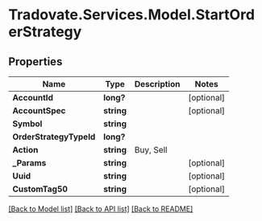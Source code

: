 # Tradovate.Services.Model.StartOrderStrategy
## Properties

Name | Type | Description | Notes
------------ | ------------- | ------------- | -------------
**AccountId** | **long?** |  | [optional] 
**AccountSpec** | **string** |  | [optional] 
**Symbol** | **string** |  | 
**OrderStrategyTypeId** | **long?** |  | 
**Action** | **string** | Buy, Sell | 
**_Params** | **string** |  | [optional] 
**Uuid** | **string** |  | [optional] 
**CustomTag50** | **string** |  | [optional] 

[[Back to Model list]](../README.md#documentation-for-models) [[Back to API list]](../README.md#documentation-for-api-endpoints) [[Back to README]](../README.md)


